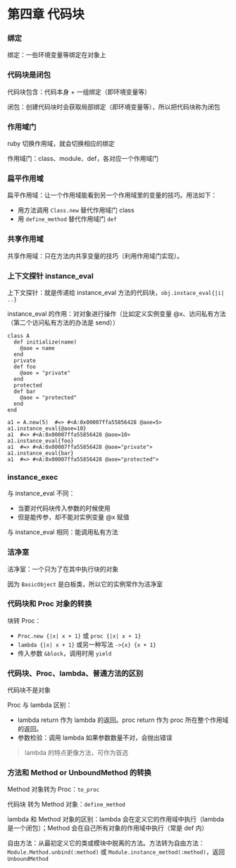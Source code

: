# 第四章 代码块



### 绑定

绑定：一些环境变量等绑定在对象上



### 代码块是闭包

代码块包含：代码本身 + 一组绑定（即环境变量等）

闭包：创建代码块时会获取局部绑定（即环境变量等），所以把代码块称为闭包



### 作用域门

ruby 切换作用域，就会切换相应的绑定

作用域门：class、module、def，各对应一个作用域门



### 扁平作用域

扁平作用域：让一个作用域能看到另一个作用域里的变量的技巧。用法如下：

- 用方法调用 `Class.new` 替代作用域门 class
- 用 `define_method` 替代作用域门 `def`



### 共享作用域

共享作用域：只在方法内共享变量的技巧（利用作用域门实现）。



### 上下文探针 instance_eval

上下文探针：就是传递给 instance_eval 方法的代码块，`obj.instace_eval{|i| ..}`

instance_eval 的作用：对对象进行操作（比如定义实例变量 @x、访问私有方法（第二个访问私有方法的办法是 send））

```
class A
  def initialize(name)
    @aoe = name
  end
  private
  def foo
    @aoe = "private"
  end
  protected
  def bar
    @aoe = "protected"
  end
end

a1 = A.new(5)  #=> #<A:0x00007ffa55856428 @aoe=5>
a1.instance_eval{@aoe=10}
a1  #=> #<A:0x00007ffa55856428 @aoe=10>
a1.instance_eval{foo}
a1  #=> #<A:0x00007ffa55856428 @aoe="private">
a1.instance_eval{bar}
a1  #=> #<A:0x00007ffa55856428 @aoe="protected">
```



### instance_exec

与 instance_eval 不同：

- 当要对代码块传入参数的时候使用
- 但是能传参，却不能对实例变量 @x 赋值

与 instance_eval 相同：能调用私有方法



### 洁净室

洁净室：一个只为了在其中执行块的对象

因为 `BasicObject` 是白板类，所以它的实例常作为洁净室



### 代码块和 Proc 对象的转换

块转 Proc：

- `Proc.new {|x| x + 1}` 或 `proc {|x| x + 1}`
- `lambda {|x| x + 1}` 或另一种写法 `->{x} {x + 1}`
- 传入参数 `&block`，调用时用 `yield`



### 代码块、Proc、lambda、普通方法的区别

代码块不是对象

Proc 与 lambda 区别：

- lambda return 作为 lambda 的返回。proc return 作为 proc 所在整个作用域的返回。
- 参数检验：调用 lambda 如果参数数量不对，会抛出错误

> lambda 的特点更像方法，可作为首选



### 方法和 Method or UnboundMethod 的转换

Method 对象转为 Proc：`to_proc`

代码块 转为 Method 对象：`define_method`

lambda 和 Method 对象的区别：lambda 会在定义它的作用域中执行（lambda 是一个闭包）；Method 会在自己所有对象的作用域中执行（常是 def 内）

自由方法：从最初定义它的类或模块中脱离的方法。方法转为自由方法：`Module.Method.unbind(:method)` 或 `Module.instance_method(:method)`，返回 `UnboundMethod`